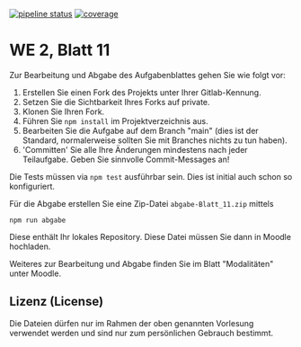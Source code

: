 [![pipeline status](../../../badges/main/pipeline.svg)](../../../-/pipelines/latest)
[![coverage](../../../badges/main/coverage.svg)](../../../-/pipelines/latest)

# WE 2, Blatt 11

Zur Bearbeitung und Abgabe des Aufgabenblattes gehen Sie wie folgt vor:

1. Erstellen Sie einen Fork des Projekts unter Ihrer Gitlab-Kennung.
2. Setzen Sie die Sichtbarkeit Ihres Forks auf private.
3. Klonen Sie Ihren Fork.
4. Führen Sie `npm install` im Projektverzeichnis aus.
5. Bearbeiten Sie die Aufgabe auf dem Branch "main" (dies ist der Standard, normalerweise sollten Sie mit Branches nichts zu tun haben).
6. 'Committen' Sie alle Ihre Änderungen mindestens nach jeder Teilaufgabe. Geben Sie sinnvolle Commit-Messages an!

Die Tests müssen via `npm test` ausführbar sein. Dies ist initial auch schon so konfiguriert.

Für die Abgabe erstellen Sie eine Zip-Datei `abgabe-Blatt_11.zip` mittels
```
npm run abgabe
```
Diese enthält Ihr lokales Repository. Diese Datei müssen Sie dann in Moodle hochladen.

Weiteres zur Bearbeitung und Abgabe finden Sie im Blatt "Modalitäten" unter Moodle.

## Lizenz (License)

Die Dateien dürfen nur im Rahmen der oben genannten Vorlesung verwendet werden und sind nur zum persönlichen Gebrauch bestimmt.